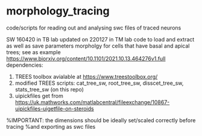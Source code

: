 # morphology_tracing
code/scripts for reading out and analysing swc files of traced neurons

SW 160420 in TB lab updated on 220127 in TM lab
code to load and extract as well as save parameters morpholgy for cells that have basal and apical trees;
see as example https://www.biorxiv.org/content/10.1101/2021.10.13.464276v1.full 
dependencies:
1) TREES toolbox avialable at https://www.treestoolbox.org/ 
2) modified TREES scripts: cat_tree_sw, root_tree_sw, disscet_tree_sw, stats_tree_sw (on this repo)
3) uipickfiles get from https://uk.mathworks.com/matlabcentral/fileexchange/10867-uipickfiles-uigetfile-on-steroids

%IMPORTANT: the dimensions should be ideally set/scaled correctly before tracing
%and exporting as swc files
